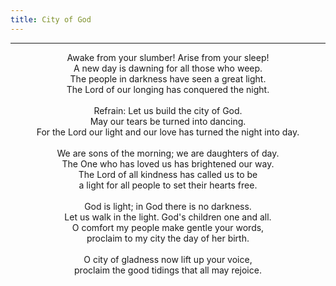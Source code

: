 ```yaml
---
title: City of God
---
```


---
<center>
Awake from your slumber! Arise from your sleep!<br/>
A new day is dawning for all those who weep.<br/>
The people in darkness have seen a great light.<br/>
The Lord of our longing has conquered the night.<br/>
<br/>
Refrain: Let us build the city of God.<br/>
May our tears be turned into dancing.<br/>
For the Lord our light and our love has turned the night into day.<br/>
<br/>
We are sons of the morning; we are daughters of day.<br/>
The One who has loved us has brightened our way.<br/>
The Lord of all kindness has called us to be<br/>
a light for all people to set their hearts free.<br/>
<br/>
God is light; in God there is no darkness.<br/>
Let us walk in the light. God's children one and all.<br/>
O comfort my people make gentle your words,<br/>
proclaim to my city the day of her birth.<br/>
<br/>
O city of gladness now lift up your voice,<br/>
proclaim the good tidings that all may rejoice.
</center>